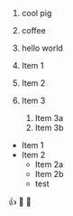 1. cool pig
2. coffee
3. hello world


1. Item 1
2. Item 2
3. Item 3
   1. Item 3a
   2. Item 3b



* Item 1
* Item 2
  * Item 2a
  * Item 2b
  * test

👍
🙂
🎄
